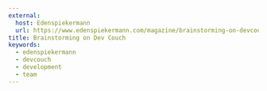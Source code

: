 ```yaml
---
external:
  host: Edenspiekermann
  url: https://www.edenspiekermann.com/magazine/brainstorming-on-devcouch/
title: Brainstorming on Dev Couch
keywords:
  - edenspiekermann
  - devcouch
  - development
  - team
---
```

